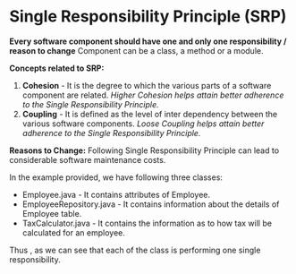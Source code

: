 # Single Responsibility Principle (SRP)

**Every software component should have one and only one responsibility / reason to change**
Component can be a class, a method or a module.

**Concepts related to SRP:**
1. **Cohesion** - It is the degree to which the various parts of a software component are related. *Higher Cohesion helps attain better adherence to the Single Responsibility Principle.* 
2. **Coupling** - It is defined as the level of inter dependency between the various software components. *Loose Coupling helps attain better adherence to the Single Responsibility Principle.* 

**Reasons to Change:**
Following Single Responsibility Principle can lead to considerable software maintenance costs.

In the example provided, we have following three classes:
- Employee.java - It contains attributes of Employee.
- EmployeeRepository.java - It contains information about the details of Employee table.
- TaxCalculator.java - It contains the information as to how tax will be calculated for an employee.

Thus , as we can see that each of the class is performing one single responsibility.